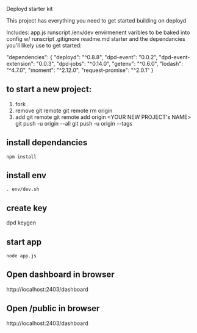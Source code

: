 Deployd starter kit

This project has everything you need to get started building on deployd

  Includes:
   app.js runscript
   /env/dev envirmenent varibles to be baked into config w/ runscript
   .gitignore
   readme.md starter 
   and the dependancies you'll likely use to get started:

  "dependencies": {
    "deployd": "^0.8.8",
    "dpd-event": "0.0.2",
    "dpd-event-extension": "0.0.3",
    "dpd-jobs": "^0.14.0",
    "getenv": "^0.6.0",
    "lodash": "^4.7.0",
    "moment": "^2.12.0",
    "request-promise": "^2.0.1"
  }


## to start a new project:
1) fork 
2) remove git remote 
git remote rm origin
3) add git remote
git remote add origin <YOUR NEW PROJECT's NAME>
git push -u origin --all 
git push -u origin --tags 


## install dependancies
```npm install```

## install env
```. env/dev.sh```

## create key
dpd keygen

## start app
```node app.js```

## Open dashboard in browser
http://localhost:2403/dashboard

## Open /public in browser
http://localhost:2403/dashboard
